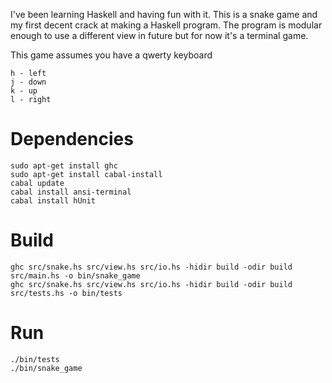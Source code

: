 I've been learning Haskell and having fun with it. This is a snake game and my first decent
crack at making a Haskell program. The program is modular enough to use a different view in
future but for now it's a terminal game.

This game assumes you have a qwerty keyboard

    h - left
    j - down
    k - up
    l - right

# Dependencies

    sudo apt-get install ghc
    sudo apt-get install cabal-install
    cabal update
    cabal install ansi-terminal
    cabal install hUnit

# Build

    ghc src/snake.hs src/view.hs src/io.hs -hidir build -odir build src/main.hs -o bin/snake_game
    ghc src/snake.hs src/view.hs src/io.hs -hidir build -odir build src/tests.hs -o bin/tests

# Run

    ./bin/tests
    ./bin/snake_game
